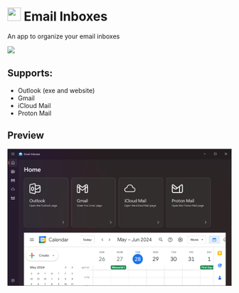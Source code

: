 # <img src=https://github.com/Tech5G5G/Email-Inboxes/assets/108637539/26532471-4a3b-4772-9bfe-f3867f2f504e width=30 height=30> Email Inboxes
An app to organize your email inboxes

<a href="https://apps.microsoft.com/detail/Email%20Inboxes/9mx57pfkf3gc?mode=direct">
	<img src="https://get.microsoft.com/images/en-us%20dark.svg" width="200"/>
</a>

## Supports:
* Outlook (exe and website)
* Gmail
* iCloud Mail
* Proton Mail

## Preview
<img src=https://github.com/Tech5G5G/Email-Inboxes/raw/master/Email%20Inboxes%20Showcase.png>

